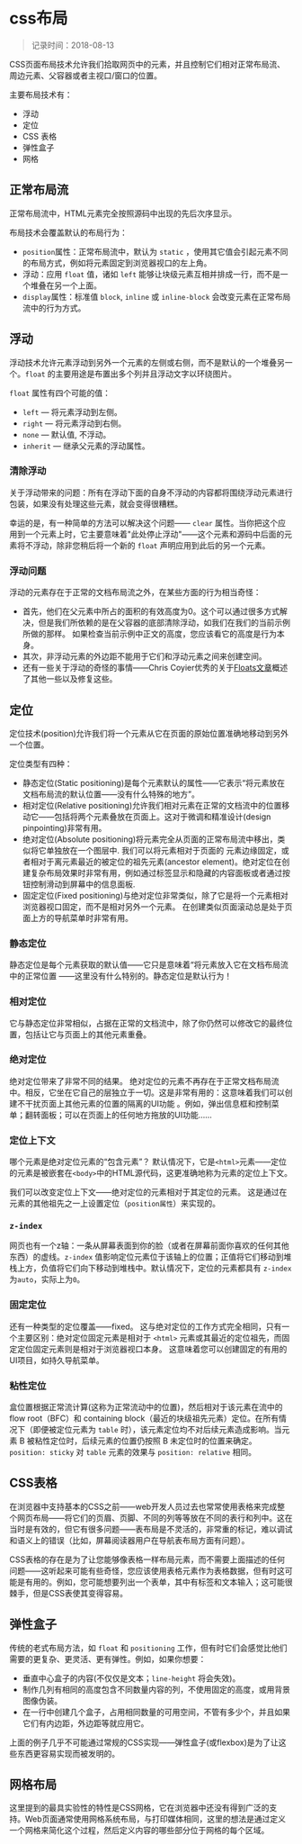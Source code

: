 # css布局
> 记录时间：2018-08-13

CSS页面布局技术允许我们拾取网页中的元素，并且控制它们相对正常布局流、周边元素、父容器或者主视口/窗口的位置。

主要布局技术有：
- 浮动
- 定位
- CSS 表格
- 弹性盒子
- 网格

## 正常布局流
正常布局流中，HTML元素完全按照源码中出现的先后次序显示。

布局技术会覆盖默认的布局行为：
- `position`属性：正常布局流中，默认为 `static` ，使用其它值会引起元素不同的布局方式，例如将元素固定到浏览器视口的左上角。
- 浮动：应用 `float` 值，诸如 `left` 能够让块级元素互相并排成一行，而不是一个堆叠在另一个上面。
- `display`属性：标准值 `block`, `inline` 或 `inline-block` 会改变元素在正常布局流中的行为方式。

## 浮动
浮动技术允许元素浮动到另外一个元素的左侧或右侧，而不是默认的一个堆叠另一个。`float` 的主要用途是布置出多个列并且浮动文字以环绕图片。

`float` 属性有四个可能的值：
- `left` — 将元素浮动到左侧。
- `right` — 将元素浮动到右侧。
- `none` — 默认值, 不浮动。
- `inherit` — 继承父元素的浮动属性。

### 清除浮动
关于浮动带来的问题：所有在浮动下面的自身不浮动的内容都将围绕浮动元素进行包装，如果没有处理这些元素，就会变得很糟糕。

幸运的是，有一种简单的方法可以解决这个问题—— `clear` 属性。当你把这个应用到一个元素上时，它主要意味着"此处停止浮动"——这个元素和源码中后面的元素将不浮动，除非您稍后将一个新的 `float` 声明应用到此后的另一个元素。

### 浮动问题
浮动的元素存在于正常的文档布局流之外，在某些方面的行为相当奇怪：
- 首先，他们在父元素中所占的面积的有效高度为0。这个可以通过很多方式解决，但是我们所依赖的是在父容器的底部清除浮动，如我们在我们的当前示例所做的那样。 如果检查当前示例中正文的高度，您应该看它的高度是行为本身。
- 其次，非浮动元素的外边距不能用于它们和浮动元素之间来创建空间。
- 还有一些关于浮动的奇怪的事情——Chris Coyier优秀的关于[Floats文章](https://css-tricks.com/all-about-floats/)概述了其他一些以及修复这些。

## 定位
定位技术(position)允许我们将一个元素从它在页面的原始位置准确地移动到另外一个位置。

定位类型有四种：
- 静态定位(Static positioning)是每个元素默认的属性——它表示“将元素放在文档布局流的默认位置——没有什么特殊的地方”。
- 相对定位(Relative positioning)允许我们相对元素在正常的文档流中的位置移动它——包括将两个元素叠放在页面上。这对于微调和精准设计(design pinpointing)非常有用。
- 绝对定位(Absolute positioning)将元素完全从页面的正常布局流中移出，类似将它单独放在一个图层中. 我们可以将元素相对于页面的 <html> 元素边缘固定，或者相对于离元素最近的被定位的祖先元素(ancestor element)。绝对定位在创建复杂布局效果时非常有用，例如通过标签显示和隐藏的内容面板或者通过按钮控制滑动到屏幕中的信息面板.
- 固定定位(Fixed positioning)与绝对定位非常类似，除了它是将一个元素相对浏览器视口固定，而不是相对另外一个元素。 在创建类似页面滚动总是处于页面上方的导航菜单时非常有用。

### 静态定位
静态定位是每个元素获取的默认值——它只是意味着“将元素放入它在文档布局流中的正常位置 ——这里没有什么特别的。静态定位是默认行为！

### 相对定位
它与静态定位非常相似，占据在正常的文档流中，除了你仍然可以修改它的最终位置，包括让它与页面上的其他元素重叠。 

### 绝对定位
绝对定位带来了非常不同的结果。
绝对定位的元素不再存在于正常文档布局流中。相反，它坐在它自己的层独立于一切。这是非常有用的：这意味着我们可以创建不干扰页面上其他元素的位置的隔离的UI功能 。例如，弹出信息框和控制菜单；翻转面板；可以在页面上的任何地方拖放的UI功能……

### 定位上下文
哪个元素是绝对定位元素的“包含元素”？ 默认情况下，它是`<html>`元素——定位的元素是被嵌套在`<body>`中的HTML源代码，这更准确地称为元素的定位上下文。

我们可以改变定位上下文——绝对定位的元素相对于其定位的元素。 这是通过在元素的其他祖先之一上设置定位（`position属性`）来实现的。

### `z-index`
网页也有一个z轴：一条从屏幕表面到你的脸（或者在屏幕前面你喜欢的任何其他东西）的虚线。`z-index` 值影响定位元素位于该轴上的位置；正值将它们移动到堆栈上方，负值将它们向下移动到堆栈中。默认情况下，定位的元素都具有 `z-index` 为`auto`，实际上为`0`。

### 固定定位
还有一种类型的定位覆盖——fixed。 这与绝对定位的工作方式完全相同，只有一个主要区别：绝对定位固定元素是相对于 `<html>` 元素或其最近的定位祖先，而固定定位固定元素则是相对于浏览器视口本身。 这意味着您可以创建固定的有用的UI项目，如持久导航菜单。

### 粘性定位
盒位置根据正常流计算(这称为正常流动中的位置)，然后相对于该元素在流中的 flow root（BFC）和 containing block（最近的块级祖先元素）定位。在所有情况下（即便被定位元素为 `table` 时），该元素定位均不对后续元素造成影响。当元素 B 被粘性定位时，后续元素的位置仍按照 B 未定位时的位置来确定。`position: sticky` 对 `table` 元素的效果与 `position: relative` 相同。


## CSS表格
在浏览器中支持基本的CSS之前——web开发人员过去也常常使用表格来完成整个网页布局——将它们的页眉、页脚、不同的列等等放在不同的表行和列中。这在当时是有效的，但它有很多问题——表布局是不灵活的，非常重的标记，难以调试和语义上的错误（比如，屏幕阅读器用户在导航表布局方面有问题）。

CSS表格的存在是为了让您能够像表格一样布局元素，而不需要上面描述的任何问题——这听起来可能有些奇怪，您应该使用表格元素作为表格数据，但有时这可能是有用的。例如，您可能想要列出一个表单，其中有标签和文本输入；这可能很棘手，但是CSS表使其变得容易。

## 弹性盒子
传统的老式布局方法，如 `float` 和 `positioning` 工作，但有时它们会感觉比他们需要的更复杂、更灵活、更有弹性。例如，如果你想要：

- 垂直中心盒子的内容(不仅仅是文本；`line-height` 将会失效)。
- 制作几列有相同的高度包含不同数量内容的列，不使用固定的高度，或用背景图像伪装。
- 在一行中创建几个盒子，占用相同数量的可用空间，不管有多少个，并且如果它们有内边距，外边距等就应用它。

上面的例子几乎不可能通过常规的CSS实现——弹性盒子(或flexbox)是为了让这些东西更容易实现而被发明的。


## 网格布局
这里提到的最具实验性的特性是CSS网格，它在浏览器中还没有得到广泛的支持。Web页面通常使用网格系统布局，与打印媒体相同，这里的想法是通过定义一个网格来简化这个过程，然后定义内容的哪些部分位于网格的每个区域。
